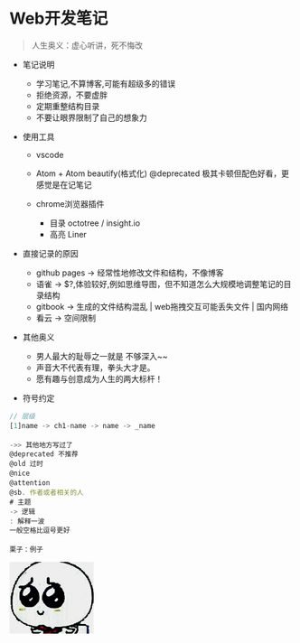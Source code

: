 # Web开发笔记

> 人生奥义：虚心听讲，死不悔改

- 笔记说明

  - 学习笔记,不算博客,可能有超级多的错误
  - 拒绝资源，不要虚胖
  - 定期重整结构目录
  - 不要让眼界限制了自己的想象力

- 使用工具

  - vscode
  - Atom + Atom beautify(格式化) @deprecated 极其卡顿但配色好看，更感觉是在记笔记
  - chrome浏览器插件

    - 目录 octotree / insight.io
    - 高亮 Liner

- 直接记录的原因

  - github pages -> 经常性地修改文件和结构，不像博客
  - 语雀 -> $?,体验较好,例如思维导图，但不知道怎么大规模地调整笔记的目录结构
  - gitbook -> 生成的文件结构混乱 | web拖拽交互可能丢失文件 | 国内网络
  - 看云 -> 空间限制

- 其他奥义

  - 男人最大的耻辱之一就是 不够深入~~
  - 声音大不代表有理，拳头大才是。
  - 愿有趣与创意成为人生的两大标杆！

- 符号约定

```js
// 层级
[1]name -> ch1-name -> name -> _name  

->> 其他地方写过了
@deprecated 不推荐
@old 过时
@nice
@attention
@sb. 作者或者相关的人
# 主题
-> 逻辑
: 解释一波
一般空格比逗号更好

栗子：例子
```

![](/static/img/index/xiong.gif)

